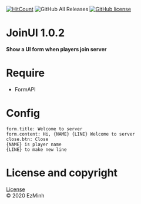 [![HitCount](http://hits.dwyl.com/EzMinh/JoinUI.svg)](http://hits.dwyl.com/EzMinh/JoinUI)
![GitHub All Releases](https://img.shields.io/github/downloads/ezminh/joinui/total)
[![GitHub license](https://img.shields.io/github/license/EzMinh/ID)](https://github.com/EzMinh/JoinUI/blob/master/LICENSE)

# JoinUI 1.0.2
**Show a UI form when players join server**
# Require
- FormAPI
# Config
```
form.title: Welcome to server
form.content: Hi, {NAME} {LINE} Welcome to server
close.btn: Close
{NAME} is player name
{LINE} to make new line
```
# License and copyright
[License](https://github.com/EzMinh/JoinUI/blob/master/LICENSE) <br/>
© 2020 EzMinh
